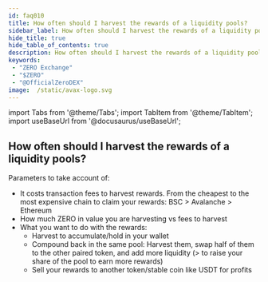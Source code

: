 ```yaml
---
id: faq010
title: How often should I harvest the rewards of a liquidity pools?
sidebar_label: How often should I harvest the rewards of a liquidity pools?
hide_title: true
hide_table_of_contents: true
description: How often should I harvest the rewards of a liquidity pools?
keywords:
 - "ZERO Exchange"
 - "$ZERO"
 - "@OfficialZeroDEX"
image:  /static/avax-logo.svg
---
```


import Tabs from '@theme/Tabs';
import TabItem from '@theme/TabItem';
import useBaseUrl from '@docusaurus/useBaseUrl';

## How often should I harvest the rewards of a liquidity pools?

Parameters to take account of:

* It costs transaction fees to harvest rewards.  From the cheapest to the most expensive chain to claim your rewards: BSC > Avalanche > Ethereum
* How much ZERO in value you are harvesting vs fees to harvest
* What you want to do with the rewards:  
  * Harvest to accumulate/hold in your wallet
  * Compound back in the same pool: Harvest them, swap half of them to the other paired token, and add more liquidity (> to raise your share of the pool to earn more rewards)
  * Sell your rewards to another token/stable coin like USDT for profits
